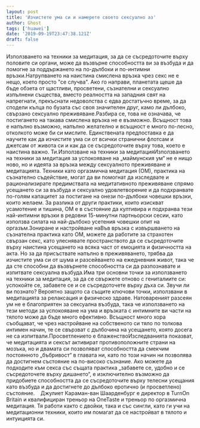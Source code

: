 ```yaml
---
layout: post
title: 'Изчистете ума си и намерете своето сексуално аз'
author: Ghost
tags: ['huawei']
date: '2019-09-19T23:47:38.121Z'
draft: false
---
```


Използването на техники за медитация, за да се съсредоточите върху половите си органи, може да възвърне способността ви за възбуда и да помогне за поддържането на по-дълбоки и по-интимни връзки.Натрупването на наистина смислена връзка чрез секс не е нещо, което просто "се случва". Ако го направи, планетата щеше да бъде обзета от щастливи, просветени, съзнателни и сексуално изпълнени същества, вместо реалността на западния свят на напрегнати, прекъснати недоволства с едва достатъчно време, за да сподели кълца по бузата със своя значителен друг, камо ли дълбоко, свързано сексуално преживяване.Разбира се, това не означава, че постигането на такава смислена връзка не е възможно. Всъщност това е напълно възможно, напълно желателно и всъщност е много по-лесно, отколкото може би си мислите. Единствената предпоставка е да научите как да изчистите ума си от всички странични флотсам и джетсам от живота си и как да се съсредоточите върху това, което е наистина важно. Ти.Използване на техники за медитацияИзползването на техники за медитация за успокояване на „маймунския ум“ не е нищо ново, но и идеята за връзка между сексуалното преживяване и медитацията. Техники като оргазмична медитация (ОМ), практика на съзнателно съдействие, могат да ви помогнат да изследвате и рационализирате предимствата на медитативното преживяване спрямо усещането си за възбуда и сексуално удовлетворение и да подхранвате по-голям капацитет за постигане на онези по-дълбоки човешки връзки, които желаем. За разлика от други практики, които изискват усамотение и тишина, OM е в състояние да култивира и подхранва тези най-интимни връзки в редовни 15-минутни партньорски сесии, като използва силата на най-дълбоко усетения човешки опит на оргазъм.Зониране и настройване наВъв връзка с извършването на съзнателна практика като OM, можете да работите за страхотен свързан секс, като улеснявате пространството да се съсредоточите върху наистина усещането на всяка част от емоцията и физичността на акта. Но за да присъствате напълно в преживяването, трябва да изчистите ума си от шума и разсейването на ежедневния живот, така че да сте способни да възвърнете способността си да разпознавате и изпитвате сексуална възбуда.Има три основни точки за използването на техники за медитация, за да се свържете отново с гениталиите си: успокойте се, забавете се и се съсредоточете върху дъха си. Звучи ли ви познато? Вероятно защото са същите ключови точки, използвани в медитацията за релаксация и физическо здраве. Натовареният разсеян ум не е благоприятен за сексуална възбуда, така че използването на тези методи за успокояване на ума и връзката с интимните ви части на тялото може да бъде много ефективно. Всъщност много хора съобщават, че чрез настройване на собственото си тяло по толкова интимен начин, те се свързват с дълбочина на усещането, която досега не са изпитвали.Просветлението е блаженствоИзследванията показват, че медитацията и сексът активират противоположните страни на мозъка, но и двамата си позволяват способността да смекчим постоянното „бъбривост“ в главата ни, като по този начин ни позволява да достигнем състояние на по-високо съзнание. Ако можете да подходите към секса със същата практика „забавете се, удобно и се съсредоточете върху дишането“, е изключително възможно да придобиете способността да се съсредоточите върху телесни усещания като възбуда и да достигнете до дълбоко еротично (и просветлено) състояние.    Джулиет Караман-ван Шаарденбург е директор в TurnOn Britain и квалифициран треньор на OneTaste и треньор по оргазмична медитация. Тя работи както с двойки, така и със сингли, като ги учи на медитационни техники, които им помагат да се настройват в тялото и интуицията си.
